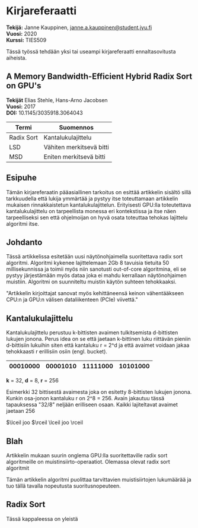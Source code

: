 # Kirjareferaatti

**Tekijä:** Janne Kauppinen, janne.a.kauppinen@student.jyu.fi<br>
**Vuosi:** 2020<br>
**Kurssi:** TIES509

Tässä työssä tehdään yksi tai useampi kirjareferaatti ennaltasovitusta aiheista.

## A Memory Bandwidth-Efficient Hybrid Radix Sort on GPU's

**Tekijät** Elias Stehle, Hans-Arno Jacobsen<br>
**Vuosi:** 2017<br>
**DOI:** 10.1145/3035918.3064043

| Termi           | Suomennos                |
| --------------- | -------------------      |
| Radix Sort      | Kantalukulajittelu       |
| LSD             | Vähiten merkitsevä bitti |
| MSD             | Eniten merkitsevä bitti  | 

## Esipuhe

Tämän kirjareferaatin pääasiallinen tarkoitus on esittää artikkelin sisältö
sillä tarkkuudella että lukija ymmärtää ja pystyy itse toteuttamaan artikkelin
mukaisen rinnakkaistetun kantalukulajittelun. Erityisesti GPU:lla toteutettava
kantalukulajittelu on tarpeellista monessa eri kontekstissa ja itse näen
tarpeelliseksi sen että ohjelmoijan on hyvä osata toteuttaa tehokas lajittelu
algoritmi itse.  

## Johdanto

Tässä artikkelissa esitetään uusi näytönohjaimella suoritettava radix sort
algoritmi. Algoritmi kykenee lajittelemaan 2Gb 8 tavuisia tietuita 50
millisekunnissa ja toimii myös niin sanotusti out-of-core algoritmina, eli se
pystyy järjestämään myös dataa joka ei mahdu kerrallaan näytönohjaimen
muistiin. Algoritmi on suunniteltu muistin käytön suhteen tehokkaaksi.

 "Artikkelin kirjoittajat sanovat myös kehittäneensä keinon
vähentääkseen CPU:n ja GPU:n välisen dataliikenteen (PCIe) viivettä."

## Kantalukulajittelu

Kantalukulajittelu perustuu k-bittisten avaimen tulkitsemista d-bittisten
lukujen jonona. Perus idea on se että jaetaan k-bittinen luku riittävän pieniin
d-bittisiin lukuihin siten että kantaluku r = 2^d ja että avaimet voidaan jakaa tehokkaasti 
r erillisiin osiin (engl. bucket). 

| 00010000 | 00001010 | 11111000 | 10101000 |
| -------- | -------- | -------- | -------- |

**k** = 32, **d** = 8, **r** = 256

Esimerkki 32 bittisestä avaimesta joka on esitetty 8-bittisten lukujen jonona.
Kunkin osa-jonon kantaluku r on 2^8 = 256. Avain jakautuu tässä tapauksessa "32/8" neljään 
erilliseen osaan. Kaikki lajiteltavat avaimet jaetaan 256 

$\lceil joo $\rceil
\lceil joo \rceil


## Blah

Artikkelin mukaan suurin onglema GPU:lla suoritettaville radix sort
algoritmeille on muistinsiirto-operaatiot. Olemassa olevat radix sort
algoritmit  


 Tämän artikkelin algoritmi puolittaa
tarvittavien muistisiirtojen lukumäärää ja tuo tällä tavalla nopeutusta
suoritusnopeuteen.

## Radix Sort

Tässä kappaleessa on yleistä 
